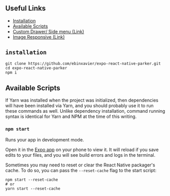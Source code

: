 
## Useful Links

* [Installation](#installation)
* [Available Scripts](#available-scripts)
* [Custom Drawer/ Side menu (Link)](https://codeburst.io/custom-drawer-using-react-navigation-80abbab489f7)
* [Image Responsive (Link)](https://medium.com/the-react-native-log/tips-for-react-native-images-or-saying-goodbye-to-trial-and-error-b2baaf0a1a4d)  
  


## `installation`
```
git clone https://github.com/ebinxavier/expo-react-native-parker.git
cd expo-react-native-parker
npm i

```


## Available Scripts

If Yarn was installed when the project was initialized, then dependencies will have been installed via Yarn, and you should probably use it to run these commands as well. Unlike dependency installation, command running syntax is identical for Yarn and NPM at the time of this writing.

### `npm start`

Runs your app in development mode.

Open it in the [Expo app](https://expo.io) on your phone to view it. It will reload if you save edits to your files, and you will see build errors and logs in the terminal.

Sometimes you may need to reset or clear the React Native packager's cache. To do so, you can pass the `--reset-cache` flag to the start script:

```
npm start --reset-cache
# or
yarn start --reset-cache
```

